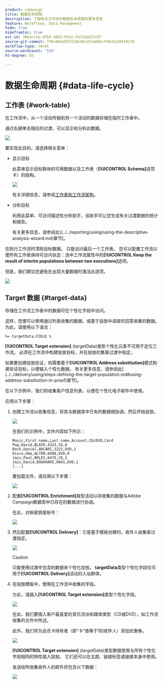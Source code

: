 ```yaml
---
product: campaign
title: 数据生命周期
description: 了解有关工作流中数据生命周期的更多信息
feature: Workflows, Data Management
hide: true
hidefromtoc: true
exl-id: 366acc1e-d769-4053-9fa1-f47182627c07
source-git-commit: 776c664a99721063dce5fa003cf40c81d94f8c78
workflow-type: tm+mt
source-wordcount: '510'
ht-degree: 5%

---
```


# 数据生命周期 {#data-life-cycle}



## 工作表 {#work-table}

在工作流中，从一个活动传输到另一个活动的数据存储在临时工作表中。

通过右键单击相应的过渡，可以显示和分析此数据。

![](assets/wf-right-click-analyze.png)

要实现此目的，请选择相关菜单：

* 显示目标

  此菜单显示目标群体的可用数据以及工作表（**[!UICONTROL Schema]**&#x200B;选项卡）的结构。

  ![](assets/wf-right-click-display.png)

  有关详细信息，请参阅[工作表和工作流架构](monitoring-workflow-execution.md#worktables-and-workflow-schema)。

* 分析目标

  利用此菜单，可访问描述性分析助手，该助手可让您生成有关过渡数据的统计和报告。

  有关更多信息，请参阅此](../../reporting/using/using-the-descriptive-analysis-wizard.md)章节[。

在执行工作流时清除目标数据。 只能访问最后一个工作表。 您可以配置工作流以使所有工作表保持可访问状态：选中工作流属性中的&#x200B;**[!UICONTROL Keep the result of interim populations between two executions]**&#x200B;选项。

但是，我们建议您避免在出现大量数据时激活此选项。

![](assets/wf-purge-data-option.png)

## Target 数据 {#target-data}

存储在工作流工作表中的数据可在个性化字段中访问。

这样，您便可以使用通过列表收集的数据，或基于投放中调查的回答收集的数据。 为此，请使用以下语法：

```
%= targetData.FIELD %
```

**[!UICONTROL Target extension]** (targetData)类型个性化元素不可用于定位工作流。 必须在工作流中构建投放目标，并在投放的集客过渡中指定。

如果要创建投放验证，则需要基于&#x200B;**[!UICONTROL Address substitution]**&#x200B;模式构建验证目标，以便输入个性化数据。 有关更多信息，请参阅此](../../delivery/using/steps-defining-the-target-population.md#using-address-substitution-in-proof)章节[。

在以下示例中，我们将收集客户信息列表，以便在个性化电子邮件中使用。

应用以下步骤：

1. 创建工作流以收集信息，将其与数据库中已有的数据相协调，然后开始投放。

   ![](assets/wf-targetdata-sample-1.png)

   在我们的示例中，文件内容如下所示：

   ```
   Music,First name,Last name,Account,CD/DVD,Card
   Pop,David,BLAIR,4323,CD,0
   Rock,Daniel,ARCARI,3222,DVD,1
   Disco,Uma,ALTON,0488,DVD,0
   Jazz,Paul,BOLES,6475,CD,1
   Jazz,David,BOUKHARI,0841,DVD,1
   [...]
   ```

   要加载文件，请应用以下步骤：

   ![](assets/wf-targetdata-sample-2.png)

1. 配置&#x200B;**[!UICONTROL Enrichment]**&#x200B;类型活动以将收集的数据与Adobe Campaign数据库中已存在的数据进行协调。

   在此，对帐密钥是帐号：

   ![](assets/wf-targetdata-sample-3.png)

1. 然后配置&#x200B;**[!UICONTROL Delivery]**：它是基于模板创建的，收件人由集客过渡指定。

   ![](assets/wf-targetdata-sample-4.png)

   >[!CAUTION]
   >
   >只能使用过渡中包含的数据来个性化投放。 **targetData**&#x200B;类型个性化字段仅可用于&#x200B;**[!UICONTROL Delivery]**&#x200B;活动的入站群体。

1. 在投放模板中，使用在工作流中收集的字段。

   为此，请插入&#x200B;**[!UICONTROL Target extension]**&#x200B;类型个性化字段。

   ![](assets/wf-targetdata-sample-5.png)

   在此，我们要插入客户最喜爱的音乐流派和媒体类型（CD或DVD），如工作流收集的文件中所述。

   此外，我们将为会员卡持有者（即“卡”值等于1的收件人）添加优惠券。

   ![](assets/wf-targetdata-sample-6.png)

   **[!UICONTROL Target extension]** (targetData)类型数据使用与所有个性化字段相同的特性插入投放。 它们还可以在主题、链接标签或链接本身中使用。

   发送给所收集收件人的邮件将包含以下数据：

   ![](assets/wf-targetdata-sample-7.png)
